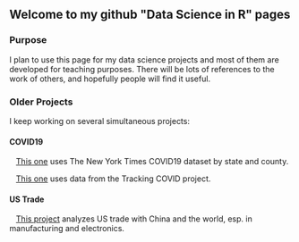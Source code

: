 ## Welcome to my github "Data Science in R" pages



### Purpose
I plan to use this page for my data science projects and most of them are developed for teaching purposes. There will be lots of references to the work of others, and hopefully people will find it useful.


### Older Projects
I keep working on several simultaneous projects:
<br>
#### COVID19
&nbsp;&nbsp; <a href="https://fdepaolis.github.io/github-site/NYT.html" title="COVID19_NYT" target="_blank">This one</a> uses The New York Times COVID19 dataset by state and county.

&nbsp;&nbsp; <a href="https://fdepaolis.github.io/github-site/ATL.html" title="COVID19_NYT" target="_blank">This one</a> uses data from the Tracking COVID project.

#### US Trade
&nbsp;&nbsp; <a href="https://fdepaolis.github.io/github-site/US_Trade.html" title="US_Trade" target="_blank">This project</a> analyzes US trade with China and the world, esp. in manufacturing and electronics.
